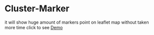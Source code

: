 # Cluster-Marker
it will show huge amount of markers point on leaflet map without taken more time
click to see [Demo](https://abhishek950650.github.io/Cluster-Marker/.)


